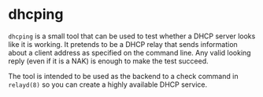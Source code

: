 # dhcping

`dhcping` is a small tool that can be used to test whether a DHCP
server looks like it is working. It pretends to be a DHCP relay
that sends information about a client address as specified on the
command line. Any valid looking reply (even if it is a NAK) is
enough to make the test succeed.

The tool is intended to be used as the backend to a check command
in `relayd(8)` so you can create a highly available DHCP service.
